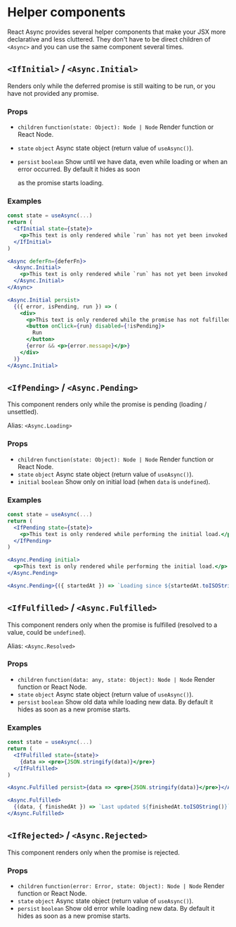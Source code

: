 # Helper components

React Async provides several helper components that make your JSX more declarative and less cluttered. They don't have to be direct children of `<Async>` and you can use the same component several times.

## `<IfInitial>` / `<Async.Initial>`

Renders only while the deferred promise is still waiting to be run, or you have not provided any promise.

### Props

* `children` `function(state: Object): Node | Node` Render function or React Node.
* `state` `object` Async state object \(return value of `useAsync()`\).
* `persist` `boolean` Show until we have data, even while loading or when an error occurred. By default it hides as soon

  as the promise starts loading.

### Examples

```jsx
const state = useAsync(...)
return (
  <IfInitial state={state}>
    <p>This text is only rendered while `run` has not yet been invoked on `deferFn`.</p>
  </IfInitial>
)
```

```jsx
<Async deferFn={deferFn}>
  <Async.Initial>
    <p>This text is only rendered while `run` has not yet been invoked on `deferFn`.</p>
  </Async.Initial>
</Async>
```

```jsx
<Async.Initial persist>
  {({ error, isPending, run }) => (
    <div>
      <p>This text is only rendered while the promise has not fulfilled yet.</p>
      <button onClick={run} disabled={!isPending}>
        Run
      </button>
      {error && <p>{error.message}</p>}
    </div>
  )}
</Async.Initial>
```

## `<IfPending>` / `<Async.Pending>`

This component renders only while the promise is pending \(loading / unsettled\).

Alias: `<Async.Loading>`

### Props

* `children` `function(state: Object): Node | Node` Render function or React Node.
* `state` `object` Async state object \(return value of `useAsync()`\).
* `initial` `boolean` Show only on initial load \(when `data` is `undefined`\).

### Examples

```jsx
const state = useAsync(...)
return (
  <IfPending state={state}>
    <p>This text is only rendered while performing the initial load.</p>
  </IfPending>
)
```

```jsx
<Async.Pending initial>
  <p>This text is only rendered while performing the initial load.</p>
</Async.Pending>
```

```jsx
<Async.Pending>{({ startedAt }) => `Loading since ${startedAt.toISOString()}`}</Async.Pending>
```

## `<IfFulfilled>` / `<Async.Fulfilled>`

This component renders only when the promise is fulfilled \(resolved to a value, could be `undefined`\).

Alias: `<Async.Resolved>`

### Props

* `children` `function(data: any, state: Object): Node | Node` Render function or React Node.
* `state` `object` Async state object \(return value of `useAsync()`\).
* `persist` `boolean` Show old data while loading new data. By default it hides as soon as a new promise starts.

### Examples

```jsx
const state = useAsync(...)
return (
  <IfFulfilled state={state}>
    {data => <pre>{JSON.stringify(data)}</pre>}
  </IfFulfilled>
)
```

```jsx
<Async.Fulfilled persist>{data => <pre>{JSON.stringify(data)}</pre>}</Async.Fulfilled>
```

```jsx
<Async.Fulfilled>
  {(data, { finishedAt }) => `Last updated ${finishedAt.toISOString()}`}
</Async.Fulfilled>
```

## `<IfRejected>` / `<Async.Rejected>`

This component renders only when the promise is rejected.

### Props

* `children` `function(error: Error, state: Object): Node | Node` Render function or React Node.
* `state` `object` Async state object \(return value of `useAsync()`\).
* `persist` `boolean` Show old error while loading new data. By default it hides as soon as a new promise starts.

